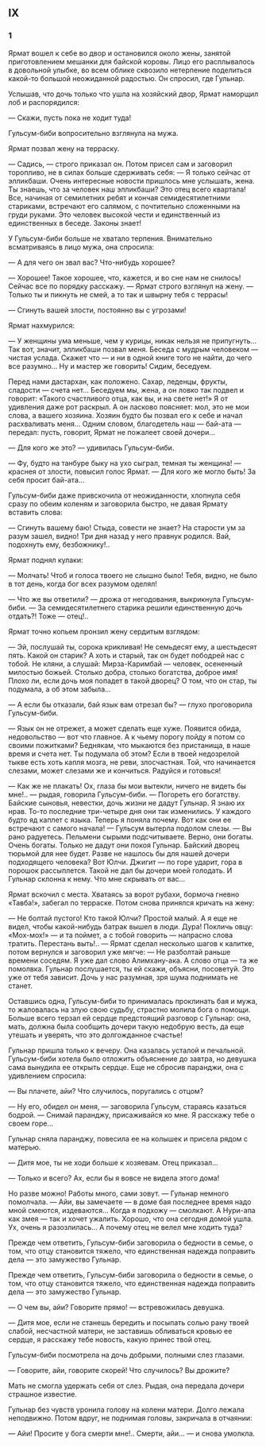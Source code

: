 ## IX

### 1

Ярмат вошел к себе во двор и остановился около жены, занятой приготовлением мешанки для байской коровы.
Лицо его расплывалось в довольной улыбке, во всем облике сквозило нетерпение поделиться какой-то большой неожиданной радостью.
Он спросил, где Гульнар.

Услышав, что дочь только что ушла на хозяйский двор, Ярмат наморщил лоб и распорядился:

— Скажи, пусть пока не ходит туда!

Гульсум-биби вопросительно взглянула на мужа.

Ярмат позвал жену на терраску.

— Садись, — строго приказал он.
Потом присел сам и заговорил торопливо, не в силах больше сдерживать себя: — Я только сейчас от элликбаши.
Очень интересные новости пришлось мне услышать, жена.
Ты знаешь, что за человек наш элликбаши?
Это отец всего квартала!
Все, начиная от семилетних ребят и кончая семидесятилетними стариками, встречают его салямом, с почтительно сложенными на груди руками.
Это человек высокой чести и единственный из единственных в беседе.
Законы знает!

У Гульсум-биби больше не хватало терпения.
Внимательно всматриваясь в лицо мужа, она спросила:

— А для чего он звал вас?
Что-нибудь хорошее?

— Хорошее!
Такое хорошее, что, кажется, и во сне нам не снилось!
Сейчас все по порядку расскажу.
— Ярмат строго взглянул на жену.
— Только ты и пикнуть не смей, а то так и швырну тебя с террасы!

— Сгинуть вашей злости, постоянно вы с угрозами!

Ярмат нахмурился:

— У женщины ума меньше, чем у курицы, никак нельзя не припугнуть…
Так вот, значит, элликбаши позвал меня.
Беседа с мудрым человеком — чистая услада.
Скажет что — и ни в одной книге того не найти, до чего все разумно…
Ну и мастер же говорить!
Сидим, беседуем.

Перед нами дастархан, как положено.
Сахар, леденцы, фрукты, сладости — счета нет…
Беседуем мы, жена, а он ловко так подвел и говорит:
«Такого счастливого отца, как вы, и на свете нет!» Я от удивления даже рот раскрыл.
А он ласково поясняет: мол, это не мои слова, а вашего хозяина.
Хозяин будто бы позвал его к себе и начал расхваливать меня…
Одним словом, благодетель наш — бай-ата — передал: пусть, говорит, Ярмат не пожалеет своей дочери…

— Для кого же это?
— удивилась Гульсум-биби.

— Фу, будто на танбуре быку на ухо сыграл, темная ты женщина!
— краснея от злости, повысил голос Ярмат.
— Для кого же могло быть!
За себя просит бай-ата…

Гульсум-биби даже привскочила от неожиданности, хлопнула себя сразу по обеим коленям и заговорила быстро, не давая Ярмату вставить слова:

— Сгинуть вашему баю!
Стыда, совести не знает?
На старости ум за разум зашел, видно!
Три дня назад у него правнук родился.
Вай, подохнуть ему, безбожнику!..

Ярмат поднял кулаки:

— Молчать!
Чтоб и голоса твоего не слышно было!
Тебя, видно, не было в тот день, когда бог всех разумом оделял!

— Что же вы ответили?
— дрожа от негодования, выкрикнула Гульсум-биби.
— За семидесятилетнего старика решили единственную дочь отдать?!
Тоже — отец!..

Ярмат точно копьем пронзил жену сердитым взглядом:

— Эй, послушай ты, сорока крикливая!
Не семьдесят ему, а шестьдесят пять.
Какой он старик?
А хоть и старый, так он будет пободрей нас с тобой.
Не кляни, а слушай: Мирза-Каримбай — человек, осененный милостью божьей.
Столько добра, столько богатства, доброе имя!
Плохо ли, если дочь моя попадет в такой дворец?
О том, что он стар, ты подумала, а об этом забыла…

— А если бы отказали, бай язык вам отрезал бы?
— глухо проговорила Гульсум-биби.

— Язык он не отрежет, а может сделать еще хуже.
Появится обида, недовольство — вот что главное.
А к чьему порогу пойду я потом со своими пожитками?
Беднякам, что мыкаются без пристанища, в наше время и счета нет.
Ты подумала об этом?
Если в твоей недозрелой тыкве есть хоть капля мозга, не реви, злосчастная.
Той, что начинается слезами, может слезами же и кончиться.
Радуйся и готовься!

— Как же не плакать!
Ох, глаза бы мои вытекли, ничего не видеть бы мне!..
— рыдая, говорила Гульсум-биби.
— Погореть его богатству.
Байские сыновья, невестки, дочь жизни не дадут Гульнар.
Я знаю их нрав.
То-то последние три-четыре дня они так изменились.
У каждого будто яд каплет с языка.
Теперь я поняла почему.
Вот как они ее встречают с самого начала!
— Гульсум вытерла подолом слезы.
— Вы рано радуетесь.
Пельмени сырыми подсчитываете.
Верно, они богаты.
Очень богаты.
Только не дадут они покоя Гульнар.
Байский дворец тюрьмой для нее будет.
Разве не нашлось бы для нашей дочери подходящего человека?
Вот Юлчи.
Джигит — по горе ударит, гора в порошок рассыплется.
Такой не дал бы дочери моей голодать.
И Гульнар склонна к нему.
Что мне скрывать от вас…

Ярмат вскочил с места.
Хватаясь за ворот рубахи, бормоча гневно «Тавба!», забегал по терраске.
Потом снова принялся кричать на жену:

— Не болтай пустого!
Кто такой Юлчи?
Простой малый.
А я еще не видел, чтобы какой-нибудь батрак вышел в люди.
Дура!
Покличь овцу:
«Мох-мох!» — и та поймет, а с тобой говорить — напрасно слова тратить.
Перестань выть!..
— Ярмат сделал несколько шагов к калитке, потом вернулся и заговорил уже мягче: — Не разболтай раньше времени соседям.
Я уже дал слово Алимхану-ака.
А слово отца — та же помолвка.
Гульнар послушается, ты ей скажи, объясни, посоветуй.
Это уже от тебя зависит.
Дочь у нас разумная, зря шума поднимать не станет.

Оставшись одна, Гульсум-биби то принималась проклинать бая и мужа, то жаловалась на злую свою судьбу, страстно молила бога о помощи.
Больше всего терзал ей сердце предстоящий разговор с Гульнар: она, мать, должна была сообщить дочери такую недобрую весть, да еще утешать и уверять, что это долгожданное счастье!

Гульнар пришла только к вечеру.
Она казалась усталой и печальной.
Гульсум-биби хотела было отложить объяснение до завтра, но девушка сама вынудила ее открыть сердце.
Еще не сбросив паранджи, она с удивлением спросила:

— Вы плачете, айи?
Что случилось, поругались с отцом?

— Ну его, обидел он меня, — заговорила Гульсум, стараясь казаться бодрой.
— Снимай паранджу, присаживайся ко мне.
Я расскажу тебе о своем горе…

Гульнар сняла паранджу, повесила ее на колышек и присела рядом с матерью.

— Дитя мое, ты не ходи больше к хозяевам.
Отец приказал…

— Только и всего?
Ах, если бы я вовсе не видела этого дома!

Но разве можно!
Работы много, сами зовут.
— Гульнар немного помолчала.
— Айи, вы замечаете — в доме бая последнее время надо мной смеются, издеваются…
Когда я подхожу — смолкают.
А Нури-апа как змея — так и хочет ужалить.
Хорошо, что она сегодня домой ушла.
Ух, очень я разозлилась…
А почему отец не велел мне ходить туда?

Прежде чем ответить, Гульсум-биби заговорила о бедности в семье, о том, что отцу становится тяжело, что единственная надежда поправить дела — это замужество Гульнар.

Прежде чем ответить, Гульсум-биби заговорила о бедности в семье, о том, что отцу становится тяжело, что единственная надежда поправить дела — это замужество Гульнар.

— О чем вы, айи?
Говорите прямо!
— встревожилась девушка.

— Дитя мое, если не станешь бередить и посыпать солью рану твоей слабой, несчастной матери, не заставишь обливаться кровью ее сердце, я расскажу тебе новость, какую принес твой отец.

Гульсум-биби посмотрела на дочь добрыми, полными слез глазами.

— Говорите, айи, говорите скорей!
Что случилось?
Вы дрожите?

Мать не смогла удержать себя от слез.
Рыдая, она передала дочери страшное известие.

Гульнар без чувств уронила голову на колени матери.
Долго лежала неподвижно.
Потом вдруг, не поднимая головы, закричала в отчаянии:

— Айи!
Просите у бога смерти мне!..
Смерти, айи…
— и снова умолкла.
